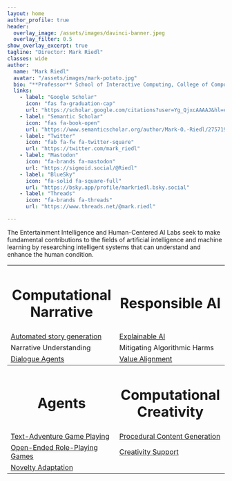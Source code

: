 ```yaml
---
layout: home
author_profile: true
header:
  overlay_image: /assets/images/davinci-banner.jpeg
  overlay_filter: 0.5
show_overlay_excerpt: true
tagline: "Director: Mark Riedl"
classes: wide
author:
  name: "Mark Riedl"
  avatar: "/assets/images/mark-potato.jpg"
  bio: "**Professor** School of Interactive Computing, College of Computing, Georgia Institute of Technology **Associate Director** GT Machine Learning Center"
  links:
    - label: "Google Scholar"
      icon: "fas fa-graduation-cap"
      url: "https://scholar.google.com/citations?user=Yg_QjxcAAAAJ&hl=en"
    - label: "Semantic Scholar"
      icon: "fas fa-book-open"
      url: "https://www.semanticscholar.org/author/Mark-O.-Riedl/2757194"
    - label: "Twitter"
      icon: "fab fa-fw fa-twitter-square"
      url: "https://twitter.com/mark_riedl"
    - label: "Mastodon"
      icon: "fa-brands fa-mastodon"
      url: "https://sigmoid.social/@Riedl"
    - label: "BlueSky"
      icon: "fa-solid fa-square-full"
      url: "https://bsky.app/profile/markriedl.bsky.social"
    - label: "Threads"
      icon: "fa-brands fa-threads"
      url: "https://www.threads.net/@mark.riedl"

---
```


The Entertainment Intelligence and Human-Centered AI Labs seek to make fundamental contributions to the fields of artificial intelligence and machine learning by researching intelligent systems that can understand and enhance the human condition.

<table width="100%" cols="2">
  <tr>
    <th><h1>Computational Narrative</h1></th>
    <th><h1>Responsible AI</h1></th>
  </tr>
  <tr>
    <td><a href="http://eilab.gatech.edu/projects.html#automated-story-generation">Automated story generation</a></td>
    <td><a href="http://eilab.gatech.edu/projects.html#explainable-ai">Explainable AI</a></td>
  </tr>
  <tr>
    <td>Narrative Understanding</td>
    <td>Mitigating Algorithmic Harms</td>
  </tr>
  <tr>
    <td><a href="http://eilab.gatech.edu/projects.html#dialogue-agents">Dialogue Agents</a></td>
    <td><a href="http://eilab.gatech.edu/projects.html#value-alignment">Value Alignment</a></td>
  </tr>
  <tr>
    <th><h1>Agents</h1></th>
    <th><h1>Computational Creativity</h1></th>
  </tr>
  <tr>
    <td><a href="http://eilab.gatech.edu/projects.html#text-games-and-open-ended-role-playing">Text-Adventure Game Playing</a></td>
    <td><a href="http://eilab.gatech.edu/projects.html#procedural-content-generation">Procedural Content Generation</a></td>
  </tr>
  <tr>
    <td><a href="http://eilab.gatech.edu/projects.html#text-games-and-open-ended-role-playing">Open-Ended Role-Playing Games</a></td>
    <td><a href="http://eilab.gatech.edu/projects.html#computational-creativity">Creativity Support</a></td>
  </tr>
  <tr>
    <td><a href="http://eilab.gatech.edu/projects.html#novelty-adaptation">Novelty Adaptation</a></td>
    <td>&nbsp;</td>
  </tr>
</table>